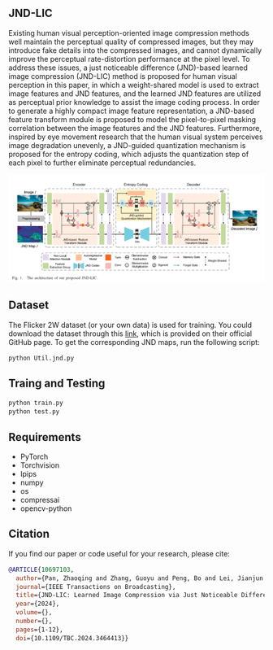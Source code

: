 ## JND-LIC
Existing human visual perception-oriented image
compression methods well maintain the perceptual quality of
compressed images, but they may introduce fake details into
the compressed images, and cannot dynamically improve the
perceptual rate-distortion performance at the pixel level. To
address these issues, a just noticeable difference (JND)-based
learned image compression (JND-LIC) method is proposed for
human visual perception in this paper, in which a weight-shared
model is used to extract image features and JND features, and the
learned JND features are utilized as perceptual prior knowledge
to assist the image coding process. In order to generate a highly
compact image feature representation, a JND-based feature
transform module is proposed to model the pixel-to-pixel masking
correlation between the image features and the JND features.
Furthermore, inspired by eye movement research that the human
visual system perceives image degradation unevenly, a JND-guided
quantization mechanism is proposed for the entropy coding,
which adjusts the quantization step of each pixel to further
eliminate perceptual redundancies.

![NetWork](JND-LIC.jpg)

## Dataset

The Flicker 2W dataset (or your own data) is used for training. You could download the dataset through this
[link](https://drive.google.com/file/d/1EK04NO6o3zbcFv5G-vtPDEkPB1dWblEF/view),
which is provided on their official GitHub page. To get the corresponding JND maps, run the following script:

```bash
python Util.jnd.py
```

## Traing and Testing

```bash
python train.py
python test.py
```

## Requirements
- PyTorch
- Torchvision
- lpips
- numpy
- os
- compressai
- opencv-python


## Citation

If you find our paper or code useful for your research, please cite:

```BibTex
@ARTICLE{10697103,
  author={Pan, Zhaoqing and Zhang, Guoyu and Peng, Bo and Lei, Jianjun and Xie, Haoran and Wang, Fu Lee and Ling, Nam},
  journal={IEEE Transactions on Broadcasting}, 
  title={JND-LIC: Learned Image Compression via Just Noticeable Difference for Human Visual Perception}, 
  year={2024},
  volume={},
  number={},
  pages={1-12},
  doi={10.1109/TBC.2024.3464413}}
```